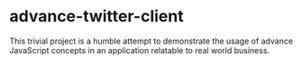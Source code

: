 # advance-twitter-client
This trivial project is a humble attempt to demonstrate the usage of advance JavaScript concepts in an application relatable to real world business.
